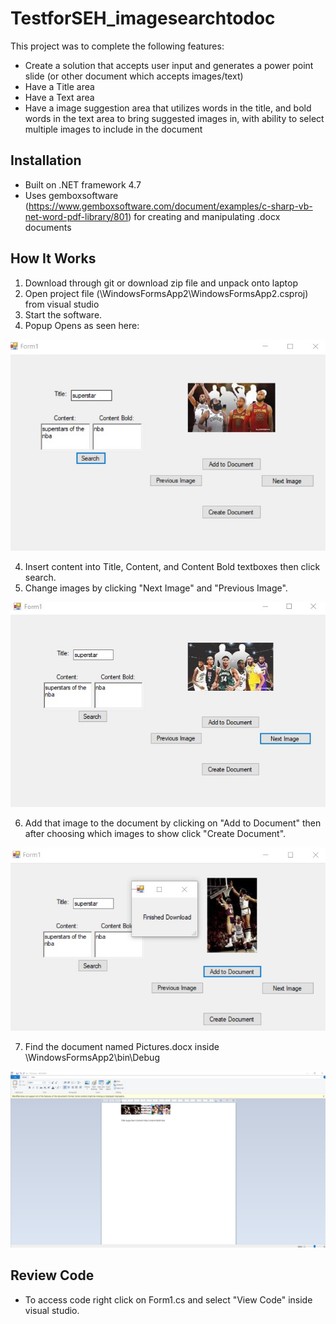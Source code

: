# TestforSEH_imagesearchtodoc

This project was to complete the following features:

* Create a solution that accepts user input and generates a power point slide (or other document which accepts images/text)
* Have a Title area
* Have a Text area
* Have a image suggestion area that utilizes words in the title, and bold words in the text area to bring suggested images in, with ability to select multiple images to include in the document

## Installation

* Built on .NET framework 4.7
* Uses gemboxsoftware (https://www.gemboxsoftware.com/document/examples/c-sharp-vb-net-word-pdf-library/801) for creating and manipulating .docx documents

## How It Works

1. Download through git or download zip file and unpack onto laptop
2. Open project file (\WindowsFormsApp2\WindowsFormsApp2.csproj) from visual studio
3. Start the software.
4. Popup Opens as seen here: 

<div align="center"><img width="650" src="demomainscreen.jpg"></div>

4. Insert content into Title, Content, and Content Bold textboxes then click search.
5. Change images by clicking "Next Image" and "Previous Image".

<div align="center"><img width="650" src="demomainscreen-nextimage.jpg"></div>

6. Add that image to the document by clicking on "Add to Document" then after choosing which images to show click "Create Document".

<div align="center"><img width="650" src="demomainscreen-addtodocument.jpg"></div>

7. Find the document named Pictures.docx inside \WindowsFormsApp2\bin\Debug 

<div align="center"><img width="650" src="document-imagestext.jpg"></div>

## Review Code

* To access code right click on Form1.cs and select "View Code" inside visual studio.
